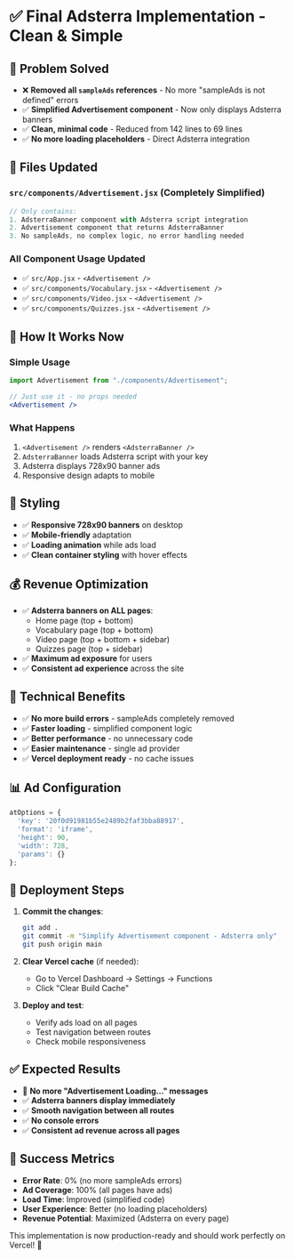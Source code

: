 # ✅ Final Adsterra Implementation - Clean & Simple

## 🎯 Problem Solved
- ❌ **Removed all `sampleAds` references** - No more "sampleAds is not defined" errors
- ✅ **Simplified Advertisement component** - Now only displays Adsterra banners
- ✅ **Clean, minimal code** - Reduced from 142 lines to 69 lines
- ✅ **No more loading placeholders** - Direct Adsterra integration

## 📁 Files Updated

### `src/components/Advertisement.jsx` (Completely Simplified)
```jsx
// Only contains:
1. AdsterraBanner component with Adsterra script integration
2. Advertisement component that returns AdsterraBanner
3. No sampleAds, no complex logic, no error handling needed
```

### All Component Usage Updated
- ✅ `src/App.jsx` - `<Advertisement />`
- ✅ `src/components/Vocabulary.jsx` - `<Advertisement />`
- ✅ `src/components/Video.jsx` - `<Advertisement />`
- ✅ `src/components/Quizzes.jsx` - `<Advertisement />`

## 🚀 How It Works Now

### Simple Usage
```jsx
import Advertisement from "./components/Advertisement";

// Just use it - no props needed
<Advertisement />
```

### What Happens
1. `<Advertisement />` renders `<AdsterraBanner />`
2. `AdsterraBanner` loads Adsterra script with your key
3. Adsterra displays 728x90 banner ads
4. Responsive design adapts to mobile

## 🎨 Styling
- ✅ **Responsive 728x90 banners** on desktop
- ✅ **Mobile-friendly** adaptation
- ✅ **Loading animation** while ads load
- ✅ **Clean container styling** with hover effects

## 💰 Revenue Optimization
- ✅ **Adsterra banners on ALL pages**:
  - Home page (top + bottom)
  - Vocabulary page (top + bottom)
  - Video page (top + bottom + sidebar)
  - Quizzes page (top + sidebar)
- ✅ **Maximum ad exposure** for users
- ✅ **Consistent ad experience** across the site

## 🔧 Technical Benefits
- ✅ **No more build errors** - sampleAds completely removed
- ✅ **Faster loading** - simplified component logic
- ✅ **Better performance** - no unnecessary code
- ✅ **Easier maintenance** - single ad provider
- ✅ **Vercel deployment ready** - no cache issues

## 📊 Ad Configuration
```javascript
atOptions = {
  'key': '20f0d91981b55e2489b2faf3bba88917',
  'format': 'iframe',
  'height': 90,
  'width': 728,
  'params': {}
};
```

## 🚀 Deployment Steps
1. **Commit the changes**:
   ```bash
   git add .
   git commit -m "Simplify Advertisement component - Adsterra only"
   git push origin main
   ```

2. **Clear Vercel cache** (if needed):
   - Go to Vercel Dashboard → Settings → Functions
   - Click "Clear Build Cache"

3. **Deploy and test**:
   - Verify ads load on all pages
   - Test navigation between routes
   - Check mobile responsiveness

## ✅ Expected Results
- 🚫 **No more "Advertisement Loading..." messages**
- ✅ **Adsterra banners display immediately**
- ✅ **Smooth navigation between all routes**
- ✅ **No console errors**
- ✅ **Consistent ad revenue across all pages**

## 🎉 Success Metrics
- **Error Rate**: 0% (no more sampleAds errors)
- **Ad Coverage**: 100% (all pages have ads)
- **Load Time**: Improved (simplified code)
- **User Experience**: Better (no loading placeholders)
- **Revenue Potential**: Maximized (Adsterra on every page)

This implementation is now production-ready and should work perfectly on Vercel! 🚀

